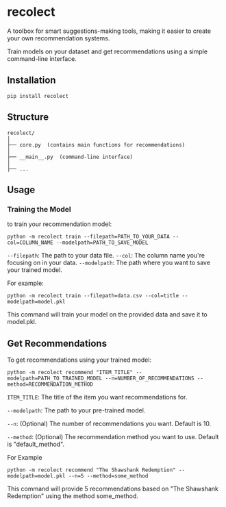 # recolect

A toolbox for smart suggestions-making tools, making it easier to create your own recommendation systems.

Train models on your dataset and get recommendations using a simple command-line interface.

## Installation

```
pip install recolect
```

## Structure

```
recolect/
│
├── core.py  (contains main functions for recommendations)
│
├── __main__.py  (command-line interface)
│
├── ...
```

## Usage

### Training the Model

to train your recommendation model:

```
python -m recolect train --filepath=PATH_TO_YOUR_DATA --col=COLUMN_NAME --modelpath=PATH_TO_SAVE_MODEL
```

`--filepath`: The path to your data file.
`--col`: The column name you're focusing on in your data.
`--modelpath`: The path where you want to save your trained model.

For example:

```
python -m recolect train --filepath=data.csv --col=title --modelpath=model.pkl
```

This command will train your model on the provided data and save it to model.pkl.

## Get Recommendations

To get recommendations using your trained model:

```
python -m recolect recommend "ITEM_TITLE" --modelpath=PATH_TO_TRAINED_MODEL --n=NUMBER_OF_RECOMMENDATIONS --method=RECOMMENDATION_METHOD
```

`ITEM_TITLE`: The title of the item you want recommendations for.

`--modelpath`: The path to your pre-trained model.

`--n`: (Optional) The number of recommendations you want. Default is 10.

`--method`: (Optional) The recommendation method you want to use. Default is "default_method".

For Example

```
python -m recolect recommend "The Shawshank Redemption" --modelpath=model.pkl --n=5 --method=some_method
```

This command will provide 5 recommendations based on "The Shawshank Redemption" using the method some_method.
